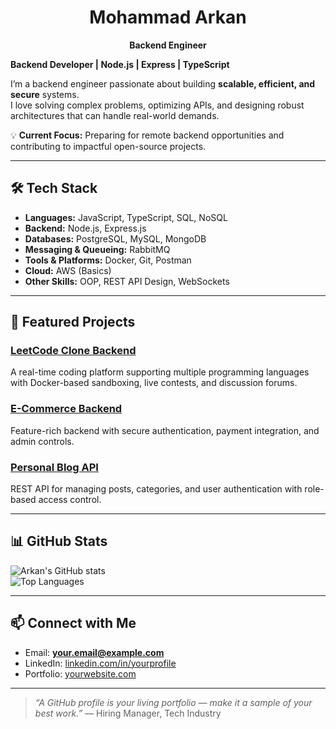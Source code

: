<div align="center">

# Mohammad Arkan  
**Backend Engineer**

</div>

**Backend Developer | Node.js | Express | TypeScript**

I’m a backend engineer passionate about building **scalable, efficient, and secure** systems.  
I love solving complex problems, optimizing APIs, and designing robust architectures that can handle real-world demands.  

💡 **Current Focus:** Preparing for remote backend opportunities and contributing to impactful open-source projects.

---

## 🛠 Tech Stack
- **Languages:** JavaScript, TypeScript, SQL, NoSQL
- **Backend:** Node.js, Express.js
- **Databases:** PostgreSQL, MySQL, MongoDB
- **Messaging & Queueing:** RabbitMQ
- **Tools & Platforms:** Docker, Git, Postman
- **Cloud:** AWS (Basics)
- **Other Skills:** OOP, REST API Design, WebSockets

---

## 🚀 Featured Projects

### [LeetCode Clone Backend](https://github.com/username/project)
A real-time coding platform supporting multiple programming languages with Docker-based sandboxing, live contests, and discussion forums.

### [E-Commerce Backend](https://github.com/username/project)
Feature-rich backend with secure authentication, payment integration, and admin controls.

### [Personal Blog API](https://github.com/username/project)
REST API for managing posts, categories, and user authentication with role-based access control.

---

## 📊 GitHub Stats
![Arkan's GitHub stats](https://github-readme-stats.vercel.app/api?username=YOUR_USERNAME&show_icons=true&theme=tokyonight)  
![Top Languages](https://github-readme-stats.vercel.app/api/top-langs/?username=YOUR_USERNAME&layout=compact&theme=tokyonight)

---

## 📫 Connect with Me
- Email: **your.email@example.com**
- LinkedIn: [linkedin.com/in/yourprofile](https://linkedin.com/in/yourprofile)
- Portfolio: [yourwebsite.com](https://yourwebsite.com)

---

> _“A GitHub profile is your living portfolio — make it a sample of your best work.”_ — Hiring Manager, Tech Industry
